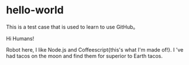 # hello-world
This is a test case that is used to learn to use GitHub。

Hi Humans!

Robot here, I like Node.js and Coffeescript{this's what I'm made of!}.
I 've had tacos on the moon and find them for superior to Earth tacos.
